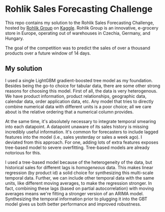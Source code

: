 # Rohlik Sales Forecasting Challenge

This repo contains my solution to the Rohlik Sales Forecasting Challenge, hosted by [Rohlik Group](https://www.rohlik.group/) on [Kaggle](https://www.kaggle.com/competitions/rohlik-sales-forecasting-challenge-v2/overview). Rohlik Group is an innovative, e-grocery store in Europe, operating out of warehouses in Czechia, Germany, and Hungary.

The goal of the competition was to predict the sales of over a thousand products over a future window of 14 days.

## My solution

I used a single LightGBM gradient-boosted tree model as my foundation. Besides being the go-to choice for tabular data, there are some other strong reasons for choosing this model. First of all, the data is very heterogenous. We have product information, product relationships, geographic data, calendar data, order application data, etc. Any model that tries to directly combine numerical data with different units is a poor choice; all we care about is the relative ordering that a numerical column provides.

At the same time, it's absolutely necessary to integrate temporal smearing into each datapoint. A datapoint unaware of its sales history is missing incredibly useful information. It's common for forecasters to include lagged features into the model (i.e., sales yesterday or sales a week ago). I deviated from this approach. For one, adding lots of extra features exposes tree-based model to severe overfitting. Tree-based models are already notorious for this. 

I used a tree-based model because of the heterogeneity of the data, but historical sales for different lags is *homogeneous* data. This makes linear regression (by product id) a solid choice for synthesizing this multi-scale temporal data. Further, we can include other temporal data with the same units, like different moving averages, to make the regression stronger. In fact, combining these lags (based on partial autocorrelation) with moving averages means we're fitting a stronger version of an ARIMA model. Synthesizing the temporal information prior to plugging it into the GBT model gives us both better performance and improved robustness.